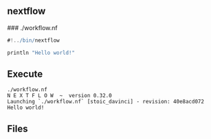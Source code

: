 ## nextflow

### ./workflow.nf

```groovy
#!../bin/nextflow

println "Hello world!"
```


## Execute

```
./workflow.nf
N E X T F L O W  ~  version 0.32.0
Launching `./workflow.nf` [stoic_davinci] - revision: 40e8acd072
Hello world!
```


## Files

```
```


